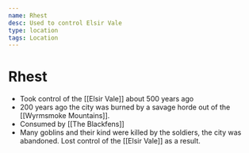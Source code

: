 ```yaml
---
name: Rhest
desc: Used to control Elsir Vale
type: location
tags: Location
---
```


# Rhest 
- Took control of the [[Elsir Vale]] about 500 years ago
- 200 years ago the city was burned by a savage horde out of the [[Wyrmsmoke Mountains]]. 
- Consumed by [[The Blackfens]]
- Many goblins and their kind were killed by the soldiers, the city was abandoned. Lost control of the [[Elsir Vale]] as a result.